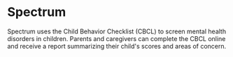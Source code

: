 # Spectrum
Spectrum uses the Child Behavior Checklist (CBCL) to screen mental health disorders in children. Parents and caregivers can complete the CBCL online and receive a report summarizing their child's scores and areas of concern.
